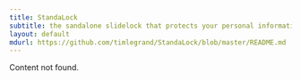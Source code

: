 ```yaml
---
title: StandaLock
subtitle: the sandalone slidelock that protects your personal information from spambots
layout: default
mdurl: https://github.com/timlegrand/StandaLock/blob/master/README.md
---
```

Content not found.